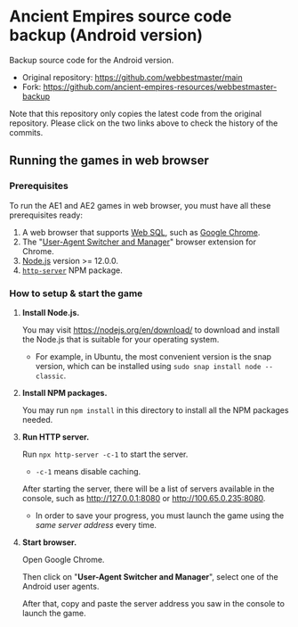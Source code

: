 # Ancient Empires source code backup (Android version)

Backup source code for the Android version.

* Original repository: https://github.com/webbestmaster/main
* Fork: https://github.com/ancient-empires-resources/webbestmaster-backup

Note that this repository only copies the latest code from the original repository. Please click on the two links above to check the history of the commits.

## Running the games in web browser

### Prerequisites
To run the AE1 and AE2 games in web browser, you must have all these prerequisites ready:
1. A web browser that supports [Web SQL](https://www.w3.org/TR/webdatabase/), such as [Google Chrome](https://chrome.google.com).
2. The "[User-Agent Switcher and Manager](https://chrome.google.com/webstore/detail/user-agent-switcher-and-m/bhchdcejhohfmigjafbampogmaanbfkg)" browser extension for Chrome.
3. [Node.js](https://nodejs.org/en/download/) version >= 12.0.0.
4. [`http-server`](https://www.npmjs.com/package/http-server) NPM package.

### How to setup & start the game
1. **Install Node.js.**

    You may visit https://nodejs.org/en/download/ to download and install the Node.js that is suitable for your operating system.
    * For example, in Ubuntu, the most convenient version is the snap version, which can be installed using ```sudo snap install node --classic```.
2. **Install NPM packages.**

    You may run `npm install` in this directory to install all the NPM packages needed.
3. **Run HTTP server.**

    Run `npx http-server -c-1` to start the server.
    * `-c-1` means disable caching.

    After starting the server, there will be a list of servers available in the console, such as http://127.0.0.1:8080 or http://100.65.0.235:8080.
    * In order to save your progress, you must launch the game using the *same server address* every time.
4. **Start browser.**

    Open Google Chrome.

    Then click on "**User-Agent Switcher and Manager**", select one of the Android user agents.

    After that, copy and paste the server address you saw in the console to launch the game.